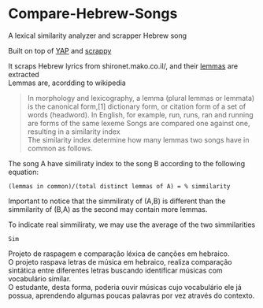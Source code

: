 # Compare-Hebrew-Songs
A lexical similarity analyzer and scrapper Hebrew song

Built on top of [YAP](https://github.com/onlplab/yap) and [scrappy](https://github.com/scrapy/scrapy)
<br>


It scraps Hebrew lyrics from shironet.mako.co.il/, and their [lemmas](https://en.wikipedia.org/wiki/Lemma_(morphology)) are extracted <br>
Lemmas are, acordding to wikipedia
>In morphology and lexicography, a lemma (plural lemmas or lemmata) is the canonical form,[1] dictionary form, or citation form of a set of words (headword). In English, for example, run, runs, ran and running are forms of the same lexeme
Songs are compared one against one, resulting in a similarity index <br>
The similarity index determine how many lemmas two songs have in common as follows.

The song A have similiraty index to the song B according to the following equation:
```
(lemmas in common)/(total distinct lemmas of A) = % simmilarity
```
Important to notice that the simmiliraty of (A,B) is different than the simmilarity of (B,A) as the second may contain more lemmas. <br>

To indicate real simmiliraty, we may use the average of the two simmilarities
```
Sim
```


Projeto de raspagem e comparação léxica de canções em hebraico.<br>
O projeto raspava letras de música em hebraico, realiza comparação sintática entre diferentes letras buscando identificar músicas com vocabulário similar.<br>
O estudante, desta forma, poderia ouvir músicas cujo vocabulário ele já possua, aprendendo algumas poucas palavras por vez através do contexto.<br>


